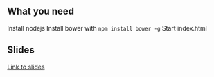 ## What you need
Install nodejs
Install bower with ```npm install bower -g```
Start index.html

## Slides
[Link to slides](http://slides.com/frankbo/deck)
